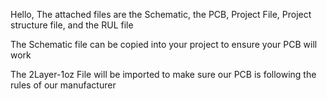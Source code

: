 Hello,
The attached files are the Schematic, the PCB, Project File, Project structure file, and the RUL file

The Schematic file can be copied into your project to ensure your PCB will work

The 2Layer-1oz File will be imported to make sure our PCB is following the rules of our manufacturer
